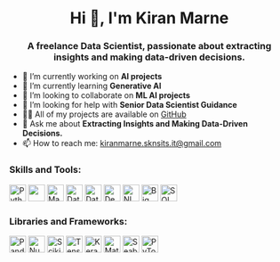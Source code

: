 <h1 align="center">Hi 👋, I'm Kiran Marne</h1>
<h3 align="center">A freelance Data Scientist, passionate about extracting insights and making data-driven decisions.</h3>

- 🔭 I’m currently working on **AI projects**
- 🌱 I’m currently learning **Generative AI**
- 👯 I’m looking to collaborate on **ML AI projects**
- 🤝 I’m looking for help with **Senior Data Scientist Guidance**
- 👨‍💻 All of my projects are available on [GitHub](https://github.com/Neuro-kiran)
- 💬 Ask me about **Extracting Insights and Making Data-Driven Decisions.**
- 📫 How to reach me: [kiranmarne.sknsits.it@gmail.com](mailto:kiranmarne.sknsits.it@gmail.com)

<h3 align="left">Skills and Tools:</h3>
<p align="left">
  <img src="https://example.com/images/python.png" alt="Python" height="30" width="30" />
  <img src="https://example.com/images/r.png" alt "R" height="30" width="30" />
  <img src="https://example.com/images/machine-learning.png" alt="Machine Learning" height="30" width="30" />
  <img src="https://example.com/images/data-analysis.png" alt="Data Analysis" height="30" width="30" />
  <img src="https://example.com/images/data-visualization.png" alt="Data Visualization" height="30" width="30" />
  <img src="https://example.com/images/deep-learning.png" alt="Deep Learning" height="30" width="30" />
  <img src="https://example.com/images/natural-language-processing.png" alt="NLP" height="30" width="30" />
  <img src="https://example.com/images/big-data.png" alt="Big Data" height="30" width="30" />
  <img src="https://example.com/images/sql.png" alt="SQL" height="30" width="30" />
  <!-- Add similar image tags for other skills and tools -->

<h3 align="left">Libraries and Frameworks:</h3>
<p align="left">
  <img src="https://example.com/images/pandas.png" alt="Pandas" height="30" width="30" />
  <img src="https://example.com/images/numpy.png" alt="NumPy" height="30" width="30" />
  <img src="https://example.com/images/scikit-learn.png" alt="Scikit-Learn" height="30" width="30" />
  <img src="https://example.com/images/tensorflow.png" alt="TensorFlow" height="30" width="30" />
  <img src="https://example.com/images/keras.png" alt="Keras" height="30" width="30" />
  <img src="https://example.com/images/matplotlib.png" alt="Matplotlib" height="30" width="30" />
  <img src="https://example.com/images/seaborn.png" alt="Seaborn" height="30" width="30" />
  <img src="https://example.com/images/pytorch.png" alt="PyTorch" height="30" width="30" />
  <!-- Add similar image tags for other libraries and frameworks -->
</p>
